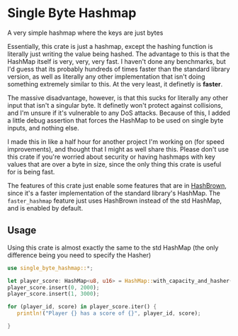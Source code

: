 # Single Byte Hashmap
A very simple hashmap where the keys are just bytes

Essentially, this crate is just a hashmap, except the hashing function is literally just writing the value being hashed. The advantage to this is that the HashMap itself is very, very, very fast. I haven't done any benchmarks, but I'd guess that its probably hundreds of times faster than the standard library version, as well as literally any other implementation that isn't doing something extremely similar to this. At the very least, it definetly is **faster**.

The massive disadvantage, however, is that this sucks for literally any other input that isn't a singular byte. It definetly won't protect against collisions, and I'm unsure if it's vulnerable to any DoS attacks. Because of this, I added a little debug assertion that forces the HashMap to be used on single byte inputs, and nothing else.

I made this in like a half hour for another project I'm working on (for speed improvements), and thought that I might as well share this. Please don't use this crate if you're worried about security or having hashmaps with key values that are over a byte in size, since the only thing this crate is useful for is being fast.

The features of this crate just enable some features that are in [HashBrown](https://github.com/rust-lang/hashbrown), since it's a faster implementation of the standard library's HashMap. The `faster_hashmap` feature just uses HashBrown instead of the std HashMap, and is enabled by default.

## Usage
Using this crate is almost exactly the same to the std HashMap (the only difference being you need to specify the Hasher)

```rust
use single_byte_hashmap::*;

let player_score: HashMap<u8, u16> = HashMap::with_capacity_and_hasher(256, BuildHasher::default());
player_score.insert(0, 2000);
player_score.insert(1, 3000);

for (player_id, score) in player_score.iter() {
   println!("Player {} has a score of {}", player_id, score);

}

```
